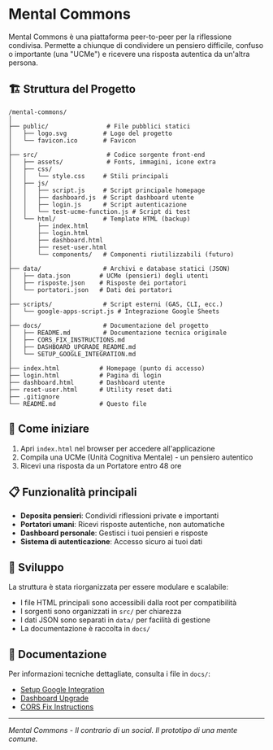 # Mental Commons

Mental Commons è una piattaforma peer-to-peer per la riflessione condivisa. Permette a chiunque di condividere un pensiero difficile, confuso o importante (una "UCMe") e ricevere una risposta autentica da un'altra persona.

## 🏗️ Struttura del Progetto

```
/mental-commons/
│
├── public/                # File pubblici statici
│   ├── logo.svg          # Logo del progetto
│   └── favicon.ico       # Favicon
│
├── src/                   # Codice sorgente front-end
│   ├── assets/            # Fonts, immagini, icone extra
│   ├── css/
│   │   └── style.css     # Stili principali
│   ├── js/
│   │   ├── script.js     # Script principale homepage
│   │   ├── dashboard.js  # Script dashboard utente
│   │   ├── login.js      # Script autenticazione
│   │   └── test-ucme-function.js # Script di test
│   └── html/             # Template HTML (backup)
│       ├── index.html
│       ├── login.html
│       ├── dashboard.html
│       ├── reset-user.html
│       └── components/   # Componenti riutilizzabili (futuro)
│
├── data/                 # Archivi e database statici (JSON)
│   ├── data.json        # UCMe (pensieri) degli utenti
│   ├── risposte.json    # Risposte dei portatori
│   └── portatori.json   # Dati dei portatori
│
├── scripts/              # Script esterni (GAS, CLI, ecc.)
│   └── google-apps-script.js # Integrazione Google Sheets
│
├── docs/                 # Documentazione del progetto
│   ├── README.md         # Documentazione tecnica originale
│   ├── CORS_FIX_INSTRUCTIONS.md
│   ├── DASHBOARD_UPGRADE_README.md
│   └── SETUP_GOOGLE_INTEGRATION.md
│
├── index.html           # Homepage (punto di accesso)
├── login.html           # Pagina di login
├── dashboard.html       # Dashboard utente
├── reset-user.html      # Utility reset dati
├── .gitignore
└── README.md            # Questo file
```

## 🚀 Come iniziare

1. Apri `index.html` nel browser per accedere all'applicazione
2. Compila una UCMe (Unità Cognitiva Mentale) - un pensiero autentico
3. Ricevi una risposta da un Portatore entro 48 ore

## 📋 Funzionalità principali

- **Deposita pensieri**: Condividi riflessioni private e importanti
- **Portatori umani**: Ricevi risposte autentiche, non automatiche
- **Dashboard personale**: Gestisci i tuoi pensieri e risposte
- **Sistema di autenticazione**: Accesso sicuro ai tuoi dati

## 🔧 Sviluppo

La struttura è stata riorganizzata per essere modulare e scalabile:

- I file HTML principali sono accessibili dalla root per compatibilità
- I sorgenti sono organizzati in `src/` per chiarezza
- I dati JSON sono separati in `data/` per facilità di gestione
- La documentazione è raccolta in `docs/`

## 📖 Documentazione

Per informazioni tecniche dettagliate, consulta i file in `docs/`:

- [Setup Google Integration](docs/SETUP_GOOGLE_INTEGRATION.md)
- [Dashboard Upgrade](docs/DASHBOARD_UPGRADE_README.md) 
- [CORS Fix Instructions](docs/CORS_FIX_INSTRUCTIONS.md)

---

*Mental Commons - Il contrario di un social. Il prototipo di una mente comune.* 